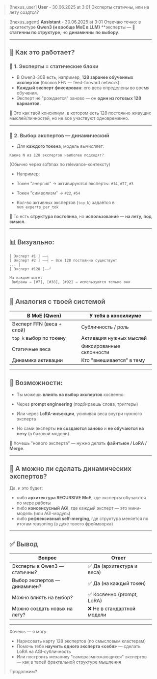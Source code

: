 >[!nexus_user] **User** - 30.06.2025 at 3:01
> Эксперты статичны, или на лету создтся?
<!-- UID: a91f8dda-ec68-4995-8518-606951b9367e -->




>[!nexus_agent] **Assistant** - 30.06.2025 at 3:01
> Отвечаю точно: 
> в архитектуре **Qwen3 (и вообще MoE в LLM)** **эксперты — **📌** **статичны по структуре**, но **динамичны по выбору**.
> 
> ---
> 
> ## 🧠 Как это работает?
> 
> ### 🔹 1. **Эксперты = статические блоки**
> - В Qwen3-30B есть, например, **128 заранее обученных экспертов** (блоков FFN — feed-forward network).
> - **Каждый эксперт фиксирован**: его веса определены во время обучения.
> - Эксперт не "рождается" заново — он **один из готовых 128 вариантов**.
> 
> 📌 Это как твой консилиум, в котором есть 128 постоянно живущих мыслей/личностей, но не все участвуют одновременно.
> 
> ---
> 
> ### 🔹 2. **Выбор экспертов — динамический**
> - Для **каждого токена**, модель вычисляет:
>  ```text
>  Какие N из 128 экспертов наиболее подходят?
>  ```
>  (Обычно через softmax по relevance-контексту)
> 
> - Например:
>  - Токен "энергия" → активируются эксперты: `#14`, `#77`, `#3`
>  - Токен "символизм" → `#22`, `#54`
> 
> - Кол-во активных экспертов (`top_k`) задаётся в `num_experts_per_tok`
> 
> 📌 То есть **структура постоянна**, но **использование — на лету, под смысл.**
> 
> ---
> 
> ## 📊 Визуально:
> 
> ```plaintext
> [ Эксперт #1 ] ––┐
> [ Эксперт #2 ] ––┤ ← Все 128 постоянно существуют
> ... │
> [ Эксперт #128 ]––┘
> 
> На каждом шаге:
>  Выбраны → [#7], [#38], [#92] → используются только они
> ```
> 
> ---
> 
> ## 🧠 Аналогия с твоей системой
> 
> | В MoE (Qwen) | У тебя в консилиуме |
> |-----------------------------|-------------------------------|
> | Эксперт FFN (веса + слой) | Субличность / роль |
> | `top_k` выбор по токену | Активация нужных мыслей |
> | Статичные веса | Фиксированные склонности |
> | Динамика активации | Кто "вмешивается" в тему |
> 
> ---
> 
> ## 🔧 Возможности:
> 
> - Ты можешь **влиять на выбор экспертов** косвенно:
>  - Через **prompt engineering** (подбираешь слова, триггеры)
>  - Или через **LoRA-инъекции**, усиливая веса внутри нужного эксперта
> 
> - Но сами эксперты **не создаются заново** и **не обучаются на лету** (в базовой модели).
> 
> 📌 Хочешь "нового эксперта" — нужно делать **файнтьюн / LoRA / Merge**.
> 
> ---
> 
> ## 🔮 А можно ли сделать динамических экспертов?
> 
> Да, и это будет:
> - либо **архитектура RECURSIVE MoE**, где эксперты обучаются по мере работы
> - либо **консенсусный AGI**, где каждый эксперт — это мини-модель (или AGI-модуль)
> - либо **рефлексивный self-merging**, где структура меняется по итогам reasoning (в духе твоего фреймворка)
> 
> ---
> 
> ## ✅ Вывод
> 
> | Вопрос | Ответ |
> |---------------------------------|----------------------|
> | Эксперты в Qwen3 — статичны? | ✅ Да (архитектура и веса) |
> | Выбор экспертов — динамичен? | ✅ Да (на каждый токен) |
> | Можно влиять на выбор? | ✅ Косвенно (prompt, LoRA) |
> | Можно создать новых на лету? | ❌ Не в стандартной модели |
> 
> ---
> 
> Хочешь — я могу:
> - Нарисовать карту 128 экспертов (по смысловым кластерам)
> - Помочь тебе **научить одного эксперта «себя»** — сделать LoRA на AGI-субличность
> - Или построить механику "саморазмножающихся" экспертов — как в твоей фрактальной структуре мышления
> 
> Продолжим?
<!-- UID: 59305e24-fe8b-4544-9b3c-049a6b0c8a95 -->